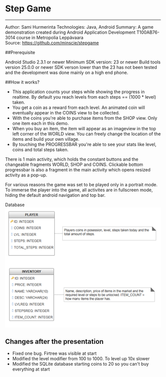 # Step Game
---------
Author: Sami Hurmerinta
Technologies: Java, Android
Summary: A game demonstration created during Android Application Development T100AB76-3014 course in Metropolia Leppävaara  
Source: https://github.com/minscie/stepgame

##Prerequisite

Android Studio 2.3.1 or newer
Minimum SDK version: 23 or newer
Build tools version 25.0.0 or newer
SDK verson lower than the 23 has not been tested and the development was done mainly on a high end phone.

##How it works?

- This application counts your steps while showing the progress in realtime. By default you reach levels from each steps == (1000 * level) taken.
- You get a coin as a reward from each level. An animated coin will eventually appear in the COINS view to be collected.
- With the coins you're able to purchase items from the SHOP view. Only one item each in this demo.
- When you buy an item, the item will appear as an imageview in the top left corner of the WORLD view. You can freely change the location of the items and build your own village.
- By touching the PROGRESSBAR you're able to see your stats like level, coins and total steps taken.

There is 1 main activity, which holds the constant buttons and the changeable fragments WORLD, SHOP and COINS. Clickable bottom progressbar is also a fragment in the main activity which opens resized activity as a pop-up.

For various reasons the game was set to be played only in a portrait mode. To immerse the player into the game, all activites are in fullscreen mode, hiding the default android navigation and top bar.

Database
![database image](https://github.com/Minscie/StepGame/blob/master/Game_Database.PNG)




## Changes after the presentation
- Fixed one bug. Firtree was visible at start
- Modified the level modifier from 100 to 1000. To level up 10x slower
- Modified the SQLite database starting coins to 20 so you can't buy everything at start